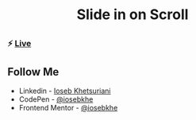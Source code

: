 ##

<h1 align="center"> Slide in on Scroll </h1>

##

### ⚡ [Live](https://mosaif00.github.io/30-Days-JavaScript-Challenge/01-JS-Drum-Kit/index.htmldd)

## Follow Me

- Linkedin - [Ioseb Khetsuriani](https://www.linkedin.com/in/ioseb-khetsuriani-1831801b5/)
- CodePen - [@iosebkhe](https://codepen.io/iosebkhe)
- Frontend Mentor - [@iosebkhe](https://www.frontendmentor.io/profile/iosebkhe)
